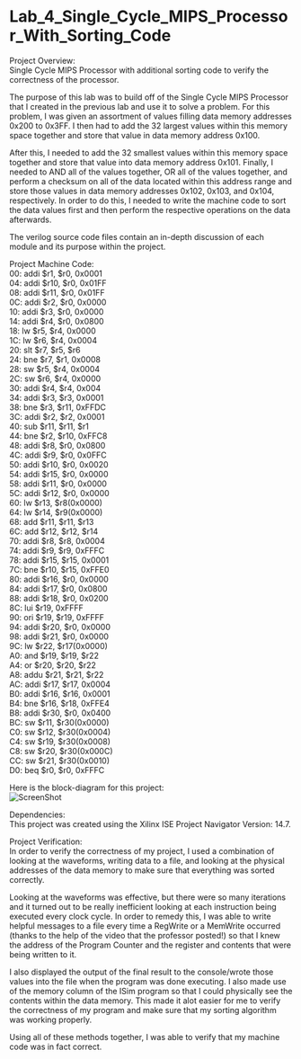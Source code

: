 # Lab_4_Single_Cycle_MIPS_Processor_With_Sorting_Code
Project Overview:  
Single Cycle MIPS Processor with additional sorting code to verify the correctness of the processor.  
  
The purpose of this lab was to build off of the Single Cycle MIPS Processor that I created in the previous lab and use it to solve a problem. For this problem, I was given an assortment of values filling data memory addresses 0x200 to 0x3FF. I then had to add the 32 largest values within this memory space together and store that value in data memory address 0x100.   
  
After this, I needed to add the 32 smallest values within this memory space together and store that value into data memory address 0x101. Finally, I needed to AND all of the values together, OR all of the values together, and perform a checksum on all of the data located within this address range and store those values in data memory addresses 0x102, 0x103, and 0x104, respectively. In order to do this, I needed to write the machine code to sort the data values first and then perform the respective operations on the data afterwards.   
     
The verilog source code files contain an in-depth discussion of each module and its purpose within the project.  

Project Machine Code:  
00:	  addi $r1,  $r0, 0x0001 	   
04:	  addi $r10, $r0, 0x01FF	   
08:	  addi $r11, $r0, 0x01FF  
0C:	  addi $r2,  $r0, 0x0000	      
10:	  addi $r3,  $r0, 0x0000   
14:	  addi $r4,  $r0, 0x0800	  
18:	  lw   $r5,  $r4, 0x0000	  
1C:	  lw   $r6,  $r4, 0x0004	  
20:	  slt  $r7,  $r5, $r6	   	  
24:	  bne  $r7,  $r1, 0x0008		  
28:	  sw   $r5,  $r4, 0x0004		  
2C:	  sw   $r6,  $r4, 0x0000	  
30:	  addi $r4,  $r4, 0x004		  
34:	  addi $r3,  $r3, 0x0001	  
38:	  bne  $r3,  $r11, 0xFFDC		  
3C:	  addi $r2,  $r2, 0x0001	  
40:	  sub  $r11, $r11, $r1		  
44:	  bne  $r2,  $r10, 0xFFC8	 	  
48:	  addi $r8, $r0, 0x0800		  
4C:	  addi $r9, $r0, 0x0FFC		  
50:  	addi $r10, $r0, 0x0020	  
54:	  addi $r15, $r0, 0x0000		  
58:	  addi $r11, $r0, 0x0000	  
5C:	  addi $r12, $r0, 0x0000		  
60:	  lw $r13, $r8(0x0000)		  
64:	  lw $r14, $r9(0x0000)		  
68:	  add $r11, $r11, $r13	 	  
6C:	  add $r12, $r12, $r14		  
70:	  addi $r8, $r8, 0x0004	  
74:	  addi $r9, $r9, 0xFFFC	  
78:	  addi $r15, $r15, 0x0001		  
7C:	  bne $r10, $r15, 0xFFE0	  
80:	  addi $r16, $r0, 0x0000	  
84:	  addi $r17, $r0, 0x0800	  
88:	  addi $r18, $r0, 0x0200	  
8C:	  lui $r19, 0xFFFF		  
90:	  ori $r19, $r19, 0xFFFF		  
94:	  addi $r20, $r0, 0x0000		  
98:	  addi $r21, $r0, 0x0000		  
9C:	  lw $r22, $r17(0x0000)		  
A0:	  and $r19, $r19, $r22	  
A4:	  or $r20, $r20, $r22		  
A8:	  addu $r21, $r21, $r22	  
AC:	  addi $r17, $r17, 0x0004		  
B0:	  addi $r16, $r16, 0x0001		  
B4:	  bne $r16, $r18, 0xFFE4		  
B8:	  addi $r30, $r0, 0x0400	  
BC:	  sw $r11, $r30(0x0000)		  
C0:	  sw $r12, $r30(0x0004)	  
C4:	  sw $r19, $r30(0x0008)		  
C8:	  sw $r20, $r30(0x000C)		  
CC:	  sw $r21, $r30(0x0010)	  
D0:	  beq $r0, $r0,  0xFFFC		  
  
Here is the block-diagram for this project:      
![ScreenShot](https://cloud.githubusercontent.com/assets/14812721/24940286/0c93931e-1ef7-11e7-8c45-b3658d81031e.jpg)  
  
Dependencies:    
This project was created using the Xilinx ISE Project Navigator Version: 14.7.  
  
Project Verification:      
In order to verify the correctness of my project, I used a combination of looking at the waveforms, writing data to a file, and looking at the physical addresses of the data memory to make sure that everything was sorted correctly.   
  
Looking at the waveforms was effective, but there were so many iterations and it turned out to be really inefficient looking at each instruction being executed every clock cycle. In order to remedy this, I was able to write helpful messages to a file every time a RegWrite or a MemWrite occurred (thanks to the help of the video that the professor posted!) so that I knew the address of the Program Counter and the register and contents that were being written to it.   
  
I also displayed the output of the final result to the console/wrote those values into the file when the program was done executing. I also made use of the memory column of the ISim program so that I could physically see the contents within the data memory. This made it alot easier for me to verify the correctness of my program and make sure that my sorting algorithm was working properly.   
  
Using all of these methods together, I was able to verify that my machine code was in fact correct. 
